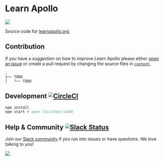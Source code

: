 # Learn Apollo

![](https://learnapollo.org/images/twitter.png)

Source code for [learnapollo.org](https://learnapollo.org)

## Contribution

If you have a suggestion on how to improve Learn Apollo please either 
[open an issue](https://github.com/learnapollo/learnapollo/issues/new) or create a pull request by changing the source 
files in [`content`](https://github.com/learnapollo/learnapollo/tree/master/content).

```
.
├── TODO
│   └── TODO
```

## Development [![CircleCI](https://circleci.com/gh/learnapollo/learnapollo.svg?style=svg)](https://circleci.com/gh/learnapollo/learnapollo)

```sh
npm install
npm start # open localhost:4300
```

## Help & Community [![Slack Status](https://slack.graph.cool/badge.svg)](https://slack.graph.cool)

Join our [Slack community](http://slack.graph.cool/) if you run into issues or have questions. We love talking to you!

![](http://i.imgur.com/5RHR6Ku.png)
